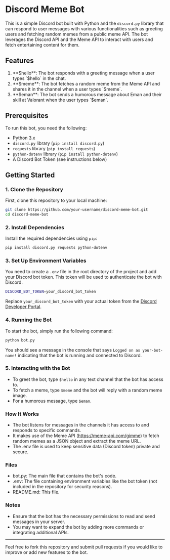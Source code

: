 # Discord Meme Bot

This is a simple Discord bot built with Python and the `discord.py` library that can respond to user messages with various functionalities such as greeting users and fetching random memes from a public meme API. The bot leverages the Discord API and the Meme API to interact with users and fetch entertaining content for them.

## Features

1. **$hello**: The bot responds with a greeting message when a user types `$hello` in the chat.
2. **$meme**: The bot fetches a random meme from the Meme API and shares it in the channel when a user types `$meme`.
3. **$eman**: The bot sends a humorous message about Eman and their skill at Valorant when the user types `$eman`.

## Prerequisites

To run this bot, you need the following:

- Python 3.x
- `discord.py` library (`pip install discord.py`)
- `requests` library (`pip install requests`)
- `python-dotenv` library (`pip install python-dotenv`)
- A Discord Bot Token (see instructions below)

## Getting Started

### 1. Clone the Repository

First, clone this repository to your local machine:

```bash
git clone https://github.com/your-username/discord-meme-bot.git
cd discord-meme-bot
```

### 2. Install Dependencies

Install the required dependencies using `pip`:

```bash
pip install discord.py requests python-dotenv
```

### 3. Set Up Environment Variables

You need to create a `.env` file in the root directory of the project and add your Discord bot token. This token will be used to authenticate the bot with Discord.

```bash
DISCORD_BOT_TOKEN=your_discord_bot_token
```

Replace `your_discord_bot_token` with your actual token from the [Discord Developer Portal](https://discord.com/developers/applications).

### 4. Running the Bot

To start the bot, simply run the following command:

```bash
python bot.py
```

You should see a message in the console that says `Logged on as your-bot-name!` indicating that the bot is running and connected to Discord.

### 5. Interacting with the Bot

- To greet the bot, type `$hello` in any text channel that the bot has access to.
- To fetch a meme, type `$meme` and the bot will reply with a random meme image.
- For a humorous message, type `$eman`.

### How It Works
- The bot listens for messages in the channels it has access to and responds to specific commands.
- It makes use of the Meme API (https://meme-api.com/gimme) to fetch random memes as a JSON object and extract the meme URL.
- The .env file is used to keep sensitive data (Discord token) private and secure.
### Files
- bot.py: The main file that contains the bot's code.
- .env: The file containing environment variables like the bot token (not included in the repository for security reasons).
- README.md: This file.

### Notes
- Ensure that the bot has the necessary permissions to read and send messages in your server.
- You may want to expand the bot by adding more commands or integrating additional APIs.
---
Feel free to fork this repository and submit pull requests if you would like to improve or add new features to the bot.
